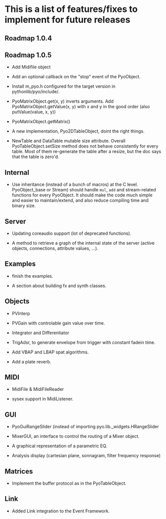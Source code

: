 This is a list of features/fixes to implement for future releases
=================================================================

Roadmap 1.0.4
-------------

Roadmap 1.0.5
-------------

- Add Midifile object

- Add an optional callback on the "stop" event of the PyoObject. 

- Install m_pyo.h configured for the target version in pythonlib/pyo/include/.

- PyoMatrixObject.get(x, y) inverts arguments. Add PyoMatrixObject.getValue(x, y) with x and y in the good order (also putValue(value, x, y))
- PyoMatrixObject.getMatrix()
- A new implementation, Pyo2DTableObject, doint the right things.

- NewTable and DataTable mutable size attribute.
  Overall PyoTableObject.setSize method does not behave consistently for every table.
  Most of them re-generate the table after a resize, but the doc says that the table is zero'd.

Internal
--------

- Use inheritance (instead of a bunch of macros) at the C level. 
  PyoObject_base or Stream) should handle `mul`, `add` and 
  stream-related functions for every PyoObject. It should make the 
  code much simple and easier to maintain/extend, and also reduce 
  compiling time and binary size.

Server
------

- Updating coreaudio support (lot of deprecated functions).

- A method to retrieve a graph of the internal state of the server 
  (active objects, connections, attribute values, ...).

Examples
--------

- finish the examples.

- A section about building fx and synth classes.

Objects
-------

- PVInterp

- PVGain with controlable gain value over time.

- Integrator and Differentiator

- TrigAdsr, to generate envelope from trigger with constant fadein time.

- Add VBAP and LBAP spat algorithms.

- Add a plate reverb.

MIDI
----

- MidiFile & MidiFileReader

- sysex support in MidiListener.

GUI
---

- PyoGuiRangeSlider (instead of importing pyo.lib._widgets.HRangeSlider

- MixerGUI, an interface to control the routing of a Mixer object.

- A graphical representation of a parametric EQ.

- Analysis display (cartesian plane, sonnagram, filter frequency response)


Matrices
--------

- Implement the buffer protocol as in the PyoTableObject.

Link
----

- Added Link integration to the Event Framework.
